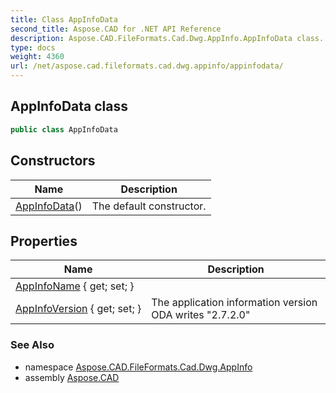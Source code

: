 ```yaml
---
title: Class AppInfoData
second_title: Aspose.CAD for .NET API Reference
description: Aspose.CAD.FileFormats.Cad.Dwg.AppInfo.AppInfoData class. 
type: docs
weight: 4360
url: /net/aspose.cad.fileformats.cad.dwg.appinfo/appinfodata/
---
```

## AppInfoData class

```csharp
public class AppInfoData
```

## Constructors

| Name | Description |
| --- | --- |
| [AppInfoData](appinfodata/)() | The default constructor. |

## Properties

| Name | Description |
| --- | --- |
| [AppInfoName](../../aspose.cad.fileformats.cad.dwg.appinfo/appinfodata/appinfoname/) { get; set; } |  |
| [AppInfoVersion](../../aspose.cad.fileformats.cad.dwg.appinfo/appinfodata/appinfoversion/) { get; set; } | The application information version ODA writes "2.7.2.0" |

### See Also

* namespace [Aspose.CAD.FileFormats.Cad.Dwg.AppInfo](../../aspose.cad.fileformats.cad.dwg.appinfo/)
* assembly [Aspose.CAD](../../)


